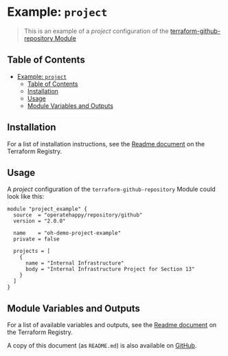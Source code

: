 # Example: `project`

> This is an example of a _project_ configuration of the [terraform-github-repository Module](https://registry.terraform.io/modules/operatehappy/repository/github)

## Table of Contents

- [Example: `project`](#example-project)
  - [Table of Contents](#table-of-contents)
  - [Installation](#installation)
  - [Usage](#usage)
  - [Module Variables and Outputs](#module-variables-and-outputs)

## Installation

For a list of installation instructions, see the [Readme document](https://registry.terraform.io/modules/operatehappy/repository/github) on the Terraform Registry.

## Usage

A _project_ configuration of the `terraform-github-repository` Module could look like this:

```hcl
module "project_example" {
  source  = "operatehappy/repository/github"
  version = "2.0.0"

  name    = "oh-demo-project-example"
  private = false

  projects = [
    {
      name = "Internal Infrastructure"
      body = "Internal Infrastructure Project for Section 13"
    }
  ]
}
```

## Module Variables and Outputs

For a list of available variables and outputs, see the [Readme document](https://registry.terraform.io/modules/operatehappy/repository/github) on the Terraform Registry.

A copy of this document (as `README.md`) is also available on [GitHub](https://github.com/operatehappy/terraform-github-repository/blob/master/README.md#readme).
